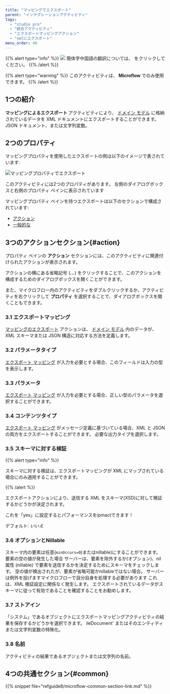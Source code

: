 ```yaml
---
title: "マッピングでエクスポート"
parent: "インテグレーションアクティビティ"
tags:
  - "studio pro"
  - "統合アクティビティ"
  - "エクスポートマッピングアクション"
  - "xmlにエクスポート"
menu_order: 40
---
```


{{% alert type="info" %}}
<img src="attachments/chinese-translation/china.png" style="display: inline-block; margin: 0" /> 簡体字中国語の翻訳については、 [<unk> <unk> <unk>](https://cdn.mendix.tencent-cloud.com/documentation/refguide8/export-mapping-action.pdf) をクリックしてください。
{{% /alert %}}

{{% alert type="warning" %}}
このアクティビティは、 **Microflow** でのみ使用できます。
{{% /alert %}}

## 1つの紹介

**マッピングによるエクスポート** アクティビティにより、 [ドメイン モデル](domain-model) に格納されているデータを XML ドキュメントにエクスポートすることができます。 JSON ドキュメント、または文字列変数。

## 2つのプロパティ

マッピングプロパティを使用したエクスポートの例は以下のイメージで表されています:

![マッピングプロパティでエクスポート](attachments/integration-activities/export-with-mapping-properties.png)

このアクティビティには2つのプロパティがあります。 左側のダイアログボックスと右側のプロパティ ペインに表示されています

マッピングプロパティ ペインを持つエクスポートは以下のセクションで構成されています:

* [アクション](#action)
* [一般的な](#common)

## 3つのアクションセクション{#action}

プロパティ ペインの **アクション** セクションには、このアクティビティに関連付けられたアクションが表示されます。

アクションの横にある省略記号 (**…**) をクリックすることで、このアクションを構成するためのダイアログボックスを開くことができます。

また、マイクロフロー内のアクティビティをダブルクリックするか、アクティビティを右クリックして **プロパティ** を選択することで、ダイアログボックスを開くこともできます。

### 3.1 エクスポートマッピング

[マッピングのエクスポート](export-mappings) アクションは、 [ドメイン モデル](domain-model) 内のデータが、XML スキーマまたは JSON 構造に対応する方法を定義します。

### 3.2 パラメータタイプ

[エクスポート マッピング](export-mappings) が入力を必要とする場合、このフィールドは入力の型を表示します。

### 3.3 パラメータ

[エクスポート マッピング](export-mappings) が入力を必要とする場合、正しい型のパラメータを選択することができます。

### 3.4 コンテンツタイプ

[エクスポート マッピング](export-mappings) がメッセージ定義に基づいている場合、XML と JSON の両方をエクスポートすることができます。 必要な出力タイプを選択します。

### 3.5 スキーマに対する検証

{{% alert type="info" %}}

スキーマに対する検証は、エクスポートマッピングが XML にマップされている場合にのみ適用することができます。

{{% /alert %}}

エクスポートアクションにより、送信する XML をスキーマ(XSD)に対して検証するかどうかが決定されます。

これを「yes」に設定するとパフォーマンスをipmactできます！

デフォルト: *いいえ*

### 3.6 オプションとNillable

スキーマ内の要素は任意(`minOccurs=0`)またはnillable)にすることができます。 要素の空の値が発生した場合 サーバーは、要素を除外するか(オプション)、nil 属性 (nillable) で要素を送信するかを決定するためにスキーマをチェックします。 空の値が検出されたが、要素が省略可能かnillableではない場合。 サーバーは例外を投げますマイクロフローで自分自身を処理する必要があります これは、XML 検証設定に関係なく発生します。 エクスポートされているデータがスキーマに従って有効であることを確認することをお勧めします。

### 3.7 ストアイン

「システム」であるオブジェクトにエクスポートマッピングアクティビティの結果を保存するかどうかを選択できます。 ileDocument' またはそのエンティティまたは文字列変数の特殊化。

### 3.8 名前

アクティビティの結果であるオブジェクトまたは文字列の名前。

## 4つの共通セクション{#common}

{{% snippet file="refguide8/microflow-common-section-link.md" %}}
